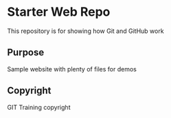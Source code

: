 # Starter Web Repo

This repository is for showing how Git and GitHub work

## Purpose

Sample website with plenty of files for demos

## Copyright

GIT Training copyright
